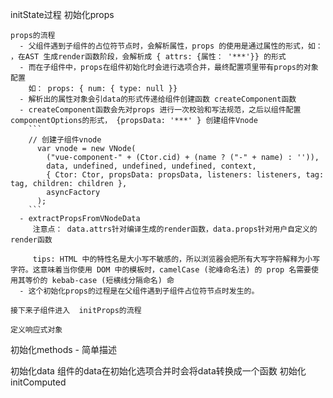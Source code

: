 initState过程
  初始化props

    props的流程
      - 父组件遇到子组件的占位符节点时，会解析属性，props 的使用是通过属性的形式，如： ，在AST 生成render函数阶段，会解析成 { attrs: {属性： '***'}} 的形式
      - 而在子组件中，props在组件初始化时会进行选项合并，最终配置项里带有props的对象配置
        如： props: { num: { type: null }}
      - 解析出的属性对象会引data的形式传递给组件创建函数 createComponent函数
      - createComponent函数会先对props 进行一次校验和写法规范，之后以组件配置componentOptions的形式， {propsData: '***' } 创建组件Vnode
        ```
        // 创建子组件vnode
          var vnode = new VNode(
            ("vue-component-" + (Ctor.cid) + (name ? ("-" + name) : '')),
            data, undefined, undefined, undefined, context,
            { Ctor: Ctor, propsData: propsData, listeners: listeners, tag: tag, children: children },
            asyncFactory
          );
        ```
      - extractPropsFromVNodeData 
         注意点： data.attrs针对编译生成的render函数，data.props针对用户自定义的render函数

         tips: HTML 中的特性名是大小写不敏感的，所以浏览器会把所有大写字符解释为小写字符。这意味着当你使用 DOM 中的模板时，camelCase (驼峰命名法) 的 prop 名需要使用其等价的 kebab-case (短横线分隔命名) 命
      - 这个初始化props的过程是在父组件遇到子组件占位符节点时发生的。
    
    接下来子组件进入  initProps的流程

    定义响应式对象

  

  初始化methods  - 简单描述

  初始化data
    组件的data在初始化选项合并时会将data转换成一个函数
  初始化initComputed